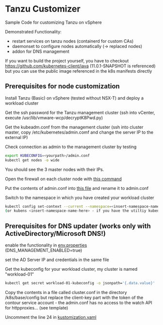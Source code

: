 # Tanzu Customizer

Sample Code for customizing Tanzu on vSphere

Demonstrated Functionality:

- restart services on tanzu nodes (containerd for custom CAs)
- daemonset to configure nodes automatically (-> replaced nodes)
- addon for DNS management

If you want to build the project yourself, you have to checkout https://github.com/kubernetes-client/java (11.0.1-SNAPSHOT is referenced) but you can use the public image referenced in the k8s manifests directly

## Prerequisites for node customization

Install Tanzu (Basic) on vSphere (tested without NSX-T) and deploy a workload cluster

Get the ssh password for the Tanzu management cluster (ssh into vCenter, execute /usr/lib/vmware-wcp/decryptK8Pwd.py)

Get the kubeadm.conf from the management cluster (ssh into cluster master, copy /etc/kubernetes/admin.comf and change the server IP to the external IP)

Check connection as admin to the management cluster by testing

```bash
export KUBECONFIG=<yourpath>/admin.conf
kubectl get nodes -o wide
```
You should see the 3 master nodes with their IPs.

Open the firewall on each cluster node with [this command](k8s/firewall.txt)

Put the contents of admin.conf into [this file](k8s/base/config/admin.conf.template) and rename it to admin.conf

Switch to the namespace in which you have created your workload cluster

```bash
kubectl config set-context --current --namespace=<insert-namespace-name-here>
(or kubens <insert-namespace-name-here> - if you have the utiltiy kubens installed)
```

## Prerequisites for DNS updater (works only with ActiveDirectory/Microsoft DNS!)

enable the functionality in [env.properties](k8s/base/config/env.properties) (DNS_MANAGEMENT_ENABLED=true)

set the AD Server IP and credentials in the same file

Get the kubeconfig for your workload cluster, my cluster is named "workload-01"

```bash
kubectl get secret workload-01-kubeconfig -o jsonpath='{.data.value}' | base64 -d

```

Copy the contents in a file called cluster.conf in the directory /k8s/base/config but replace the client-key part with the token of the contour service account - the admin.conf has no access to the watch API for httpproxies... (see template)

Uncomment the line 24 in [kustomization.yaml](k8s/base/kustomization.yaml)

 




